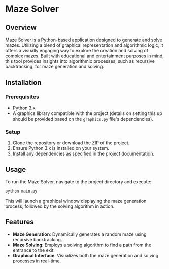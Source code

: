 
# Maze Solver

## Overview
Maze Solver is a Python-based application designed to generate and solve mazes. Utilizing a blend of graphical representation and algorithmic logic, it offers a visually engaging way to explore the creation and solving of complex mazes. Built with educational and entertainment purposes in mind, this tool provides insights into algorithmic processes, such as recursive backtracking, for maze generation and solving.

## Installation

### Prerequisites
- Python 3.x
- A graphics library compatible with the project (details on setting this up should be provided based on the `graphics.py` file's dependencies).

### Setup
1. Clone the repository or download the ZIP of the project.
2. Ensure Python 3.x is installed on your system.
3. Install any dependencies as specified in the project documentation.

## Usage

To run the Maze Solver, navigate to the project directory and execute:

```bash
python main.py
```

This will launch a graphical window displaying the maze generation process, followed by the solving algorithm in action.

## Features

- **Maze Generation**: Dynamically generates a random maze using recursive backtracking.
- **Maze Solving**: Employs a solving algorithm to find a path from the entrance to the exit.
- **Graphical Interface**: Visualizes both the maze generation and solving processes in real-time.

